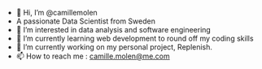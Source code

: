 - 👋 Hi, I’m @camillemolen
- A passionate Data Scientist from Sweden
- 👀 I’m interested in data analysis and software engineering
- 🌱 I’m currently learning web development to round off my coding skills
- 🔭 I’m currently working on my personal project, Replenish. 
- 📫 How to reach me : camille.molen@me.com

<!---
camillemolen/camillemolen is a ✨ special ✨ repository because its `README.md` (this file) appears on your GitHub profile.
You can click the Preview link to take a look at your changes.
--->
